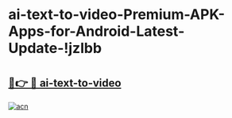# ai-text-to-video-Premium-APK-Apps-for-Android-Latest-Update-!jzlbb

# <h2><a href="https://lz95n1.esa.edu.pl?title=ai-text-to-video&ref=jzlbb">🔗👉 🔴 ai-text-to-video</a></h2>

[![acn](https://github.com/user-attachments/assets/0f9c940e-d8b0-45ae-aac7-cd30a18b3e1c)](https://lz95n1.esa.edu.pl?title=ai-text-to-video&ref=jzlbb)

